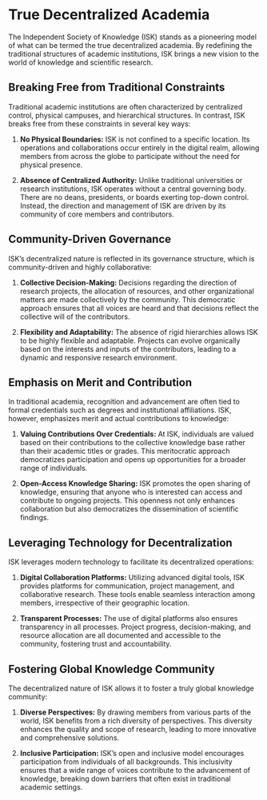 # True Decentralized Academia
The Independent Society of Knowledge (ISK) stands as a pioneering model of what can be termed the true decentralized academia. By redefining the traditional structures of academic institutions, ISK brings a new vision to the world of knowledge and scientific research.

## Breaking Free from Traditional Constraints

Traditional academic institutions are often characterized by centralized control, physical campuses, and hierarchical structures. In contrast, ISK breaks free from these constraints in several key ways:

1. **No Physical Boundaries:** ISK is not confined to a specific location. Its operations and collaborations occur entirely in the digital realm, allowing members from across the globe to participate without the need for physical presence.

2. **Absence of Centralized Authority:** Unlike traditional universities or research institutions, ISK operates without a central governing body. There are no deans, presidents, or boards exerting top-down control. Instead, the direction and management of ISK are driven by its community of core members and contributors.

## Community-Driven Governance

ISK’s decentralized nature is reflected in its governance structure, which is community-driven and highly collaborative:

1. **Collective Decision-Making:** Decisions regarding the direction of research projects, the allocation of resources, and other organizational matters are made collectively by the community. This democratic approach ensures that all voices are heard and that decisions reflect the collective will of the contributors.

2. **Flexibility and Adaptability:** The absence of rigid hierarchies allows ISK to be highly flexible and adaptable. Projects can evolve organically based on the interests and inputs of the contributors, leading to a dynamic and responsive research environment.

## Emphasis on Merit and Contribution

In traditional academia, recognition and advancement are often tied to formal credentials such as degrees and institutional affiliations. ISK, however, emphasizes merit and actual contributions to knowledge:

1. **Valuing Contributions Over Credentials:** At ISK, individuals are valued based on their contributions to the collective knowledge base rather than their academic titles or grades. This meritocratic approach democratizes participation and opens up opportunities for a broader range of individuals.

2. **Open-Access Knowledge Sharing:** ISK promotes the open sharing of knowledge, ensuring that anyone who is interested can access and contribute to ongoing projects. This openness not only enhances collaboration but also democratizes the dissemination of scientific findings.

## Leveraging Technology for Decentralization

ISK leverages modern technology to facilitate its decentralized operations:

1. **Digital Collaboration Platforms:** Utilizing advanced digital tools, ISK provides platforms for communication, project management, and collaborative research. These tools enable seamless interaction among members, irrespective of their geographic location.

2. **Transparent Processes:** The use of digital platforms also ensures transparency in all processes. Project progress, decision-making, and resource allocation are all documented and accessible to the community, fostering trust and accountability.

## Fostering Global Knowledge Community

The decentralized nature of ISK allows it to foster a truly global knowledge community:

1. **Diverse Perspectives:** By drawing members from various parts of the world, ISK benefits from a rich diversity of perspectives. This diversity enhances the quality and scope of research, leading to more innovative and comprehensive solutions.

2. **Inclusive Participation:** ISK’s open and inclusive model encourages participation from individuals of all backgrounds. This inclusivity ensures that a wide range of voices contribute to the advancement of knowledge, breaking down barriers that often exist in traditional academic settings.

